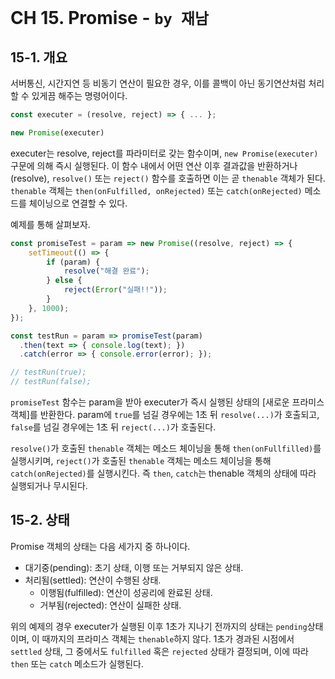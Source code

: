 # CH 15. Promise - `by 재남`


## 15-1. 개요

서버통신, 시간지연 등 비동기 연산이 필요한 경우, 이를 콜백이 아닌 동기연산처럼 처리할 수 있게끔 해주는 명령어이다.

```js
const executer = (resolve, reject) => { ... };

new Promise(executer)
```

executer는 resolve, reject를 파라미터로 갖는 함수이며, `new Promise(executer)` 구문에 의해 즉시 실행된다.
이 함수 내에서 어떤 연산 이후 결과값을 반환하거나(resolve), `resolve()` 또는 `reject()` 함수를 호출하면 이는 곧 `thenable` 객체가 된다.
`thenable` 객체는 `then(onFulfilled, onRejected)` 또는 `catch(onRejected)` 메소드를 체이닝으로 연결할 수 있다.

예제를 통해 살펴보자.

```js
const promiseTest = param => new Promise((resolve, reject) => {
	setTimeout(() => {
		if (param) {
			resolve("해결 완료");
		} else {
			reject(Error("실패!!"));
		}
	}, 1000);
});

const testRun = param => promiseTest(param)
  .then(text => { console.log(text); })
  .catch(error => { console.error(error); });

// testRun(true);
// testRun(false);
```

`promiseTest` 함수는 param을 받아 executer가 즉시 실행된 상태의 [새로운 프라미스 객체]를 반환한다.
param에 `true`를 넘길 경우에는 1초 뒤 `resolve(...)`가 호출되고,
`false`를 넘길 경우에는 1초 뒤 `reject(...)`가 호출된다.

`resolve()`가 호출된 `thenable` 객체는 메소드 체이닝을 통해 `then(onFullfilled)`를 실행시키며,
`reject()`가 호출된 `thenable` 객체는 메소드 체이닝을 통해 `catch(onRejected)`를 실행시킨다.
즉 `then`, `catch`는 thenable 객체의 상태에 따라 실행되거나 무시된다.


## 15-2. 상태

Promise 객체의 상태는 다음 세가지 중 하나이다.
- 대기중(pending): 초기 상태, 이행 또는 거부되지 않은 상태.
- 처리됨(settled): 연산이 수행된 상태.
  + 이행됨(fulfilled): 연산이 성공리에 완료된 상태.
  + 거부됨(rejected): 연산이 실패한 상태.

위의 예제의 경우 executer가 실행된 이후 1초가 지나기 전까지의 상태는 `pending`상태이며,
이 때까지의 프라미스 객체는 `thenable`하지 않다. 1초가 경과된 시점에서 `settled` 상태,
그 중에서도 `fulfilled` 혹은 `rejected` 상태가 결정되며, 이에 따라 `then` 또는 `catch` 메소드가 실행된다.
